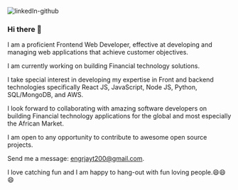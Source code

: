 ![linkedIn-github](https://user-images.githubusercontent.com/26815113/101296131-165a6b00-3822-11eb-94f2-7920a6e527fe.PNG)


### Hi there 👋
I am a proficient Frontend Web Developer, effective at developing and managing web applications that achieve customer objectives. 

I am currently working on building Financial technology solutions.

I take special interest in developing my expertise in Front and backend technologies specifically React JS, JavaScript, Node JS, Python, SQL/MongoDB, and AWS.

I look forward to collaborating with amazing software developers on building Financial technology applications for the global and most especially the African Market.

I am open to any opportunity to contribute to awesome open source projects.


Send me a message: engrjayt200@gmail.com.

I love catching fun and I am happy to hang-out with fun loving people.😄😄😄
